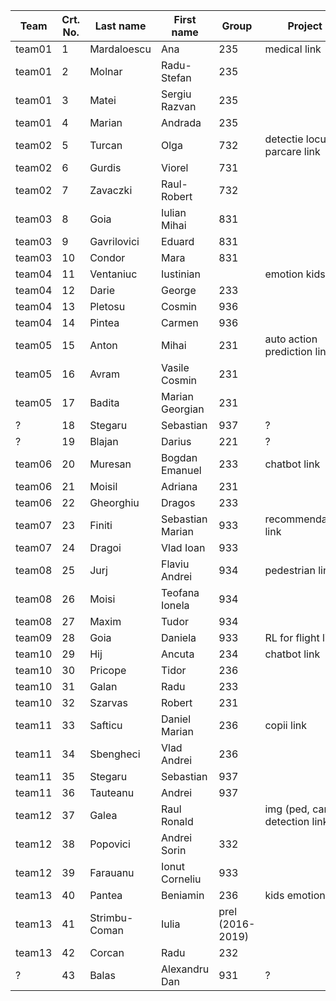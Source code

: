 | Team   | Crt. No. | Last name     | First name       | Group            | Project                          | Presentation (3dec/10dec/17dec/14jan)|
|--------|----------|---------------|------------------|------------------|----------------------------------|--------------------------------------|
| team01 | 1        | Mardaloescu   | Ana              | 235              | medical link                     | 17 dec |
| team01 | 2        | Molnar        | Radu-Stefan      | 235              |                                  | 17 dec |
| team01 | 3        | Matei         | Sergiu Razvan    | 235              |                                  | 17 dec |
| team01 | 4        | Marian        | Andrada          | 235              |                                  | 17 dec |
| team02 | 5        | Turcan        | Olga             | 732              | detectie locuri parcare link     | |
| team02 | 6        | Gurdis        | Viorel           | 731              |                                  | |
| team02 | 7        | Zavaczki      | Raul-Robert      | 732              |                                  | |
| team03 | 8        | Goia          | Iulian Mihai     | 831              |                                  | |
| team03 | 9        | Gavrilovici   | Eduard           | 831              |                                  | |
| team03 | 10       | Condor        | Mara             | 831              |                                  | |
| team04 | 11       | Ventaniuc     | Iustinian        |                  | emotion kids link                | |
| team04 | 12       | Darie         | George           | 233              |                                  | |
| team04 | 13       | Pletosu       | Cosmin           | 936              |                                  | |
| team04 | 14       | Pintea        | Carmen           | 936              |                                  | |
| team05 | 15       | Anton         | Mihai            | 231              | auto action prediction link      | |
| team05 | 16       | Avram         | Vasile Cosmin    | 231              |                                  | |
| team05 | 17       | Badita        | Marian Georgian  | 231              |                                  | |
|  ?     | 18       | Stegaru       | Sebastian        | 937              |   ?                              | |
|  ?     | 19       | Blajan        | Darius           | 221              |    ?                             | |
| team06 | 20       | Muresan       | Bogdan Emanuel   | 233              | chatbot link                     | |
| team06 | 21       | Moisil        | Adriana          | 231              |                                  | 17 dec |
| team06 | 22       | Gheorghiu     | Dragos           | 233              |                                  | |
| team07 | 23       | Finiti        | Sebastian Marian | 933              | recommendation link              | 17 dec |
| team07 | 24       | Dragoi        | Vlad Ioan        | 933              |                                  | 17 dec |
| team08 | 25       | Jurj          | Flaviu Andrei    | 934              | pedestrian link                  | |
| team08 | 26       | Moisi         | Teofana Ionela   | 934              |                                  | |
| team08 | 27       | Maxim         | Tudor            | 934              |                                  | |
| team09 | 28       | Goia          | Daniela          | 933              | RL for flight  link              | |
| team10 | 29       | Hij           | Ancuta           | 234              | chatbot link                     | 14 jan|
| team10 | 30       | Pricope       | Tidor            | 236              |                                  | 14 jan|
| team10 | 31       | Galan         | Radu             | 233              |                                  | 14 jan|
| team10 | 32       | Szarvas       | Robert           | 231              |                                  | 14 jan|
| team11 | 33       | Safticu       | Daniel Marian    | 236              | copii  link                      | |
| team11 | 34       | Sbengheci     | Vlad Andrei      | 236              |                                  | |
| team11 | 35       | Stegaru       | Sebastian        | 937              |                                  | |
| team11 | 36       | Tauteanu      | Andrei           | 937              |                                  | |
| team12 | 37       | Galea         | Raul Ronald      |                  | img (ped, cars) detection link   | |
| team12 | 38       | Popovici      | Andrei Sorin     | 332              |                                  | |
| team12 | 39       | Farauanu      | Ionut Corneliu   | 933              |                                  | |
| team13 | 40       | Pantea        | Beniamin         | 236              | kids emotion link                | 17 dec |
| team13 | 41       | Strimbu-Coman | Iulia            | prel (2016-2019) |                                  | 17 dec |
| team13 | 42       | Corcan        | Radu             | 232              |                                  | 17 dec |
| ?      | 43       | Balas 	      | Alexandru Dan    | 931		          | ?                   				     | |

